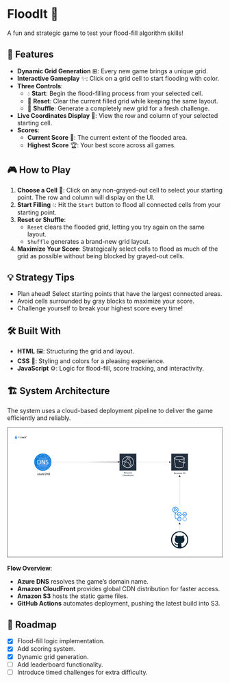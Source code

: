 # FloodIt 🌊

A fun and strategic game to test your flood-fill algorithm skills!

## 🌟 Features

-   **Dynamic Grid Generation** ⊞: Every new game brings a unique grid.
-   **Interactive Gameplay** ✨: Click on a grid cell to start flooding with color.
-   **Three Controls**:
    -   💧 **Start**: Begin the flood-filling process from your selected cell.
    -   🔄 **Reset**: Clear the current filled grid while keeping the same layout.
    -   🔀 **Shuffle**: Generate a completely new grid for a fresh challenge.
-   **Live Coordinates Display** 📍: View the row and column of your selected starting cell.
-   **Scores**:
    -   **Current Score** 🚩: The current extent of the flooded area.
    -   **Highest Score** 🏆: Your best score across all games.

## 🎮 How to Play

1. **Choose a Cell** 📍: Click on any non-grayed-out cell to select your starting point. The row and column will display on the UI.
2. **Start Filling** 💧: Hit the `Start` button to flood all connected cells from your starting point.
3. **Reset or Shuffle**:
    - `Reset` clears the flooded grid, letting you try again on the same layout.
    - `Shuffle` generates a brand-new grid layout.
4. **Maximize Your Score**: Strategically select cells to flood as much of the grid as possible without being blocked by grayed-out cells.

## 💡 Strategy Tips

-   Plan ahead! Select starting points that have the largest connected areas.
-   Avoid cells surrounded by gray blocks to maximize your score.
-   Challenge yourself to break your highest score every time!

## 🛠️ Built With

-   **HTML** 🖼️: Structuring the grid and layout.
-   **CSS** 🎨: Styling and colors for a pleasing experience.
-   **JavaScript** ⚙️: Logic for flood-fill, score tracking, and interactivity.

## 🏗️ System Architecture

The system uses a cloud-based deployment pipeline to deliver the game efficiently and reliably.

![System Architecture](./assets/architecture.png)

**Flow Overview**:

-   **Azure DNS** resolves the game’s domain name.
-   **Amazon CloudFront** provides global CDN distribution for faster access.
-   **Amazon S3** hosts the static game files.
-   **GitHub Actions** automates deployment, pushing the latest build into S3.

## 📜 Roadmap

-   [x] Flood-fill logic implementation.
-   [x] Add scoring system.
-   [x] Dynamic grid generation.
-   [ ] Add leaderboard functionality.
-   [ ] Introduce timed challenges for extra difficulty.
